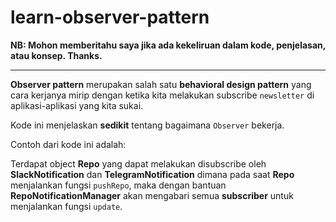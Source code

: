 # learn-observer-pattern
**NB: Mohon memberitahu saya jika ada kekeliruan dalam kode, penjelasan, atau konsep. Thanks.**
* * *

**Observer pattern** merupakan salah satu **behavioral design pattern** yang cara kerjanya mirip dengan ketika kita melakukan subscribe `newsletter` di aplikasi-aplikasi yang kita sukai.

Kode ini menjelaskan **sedikit** tentang bagaimana `Observer` bekerja. 

Contoh dari kode ini adalah:

Terdapat object **Repo** yang dapat melakukan disubscribe oleh **SlackNotification** dan **TelegramNotification** dimana pada saat **Repo** menjalankan fungsi `pushRepo`, maka dengan bantuan **RepoNotificationManager** akan mengabari semua **subscriber** untuk menjalankan fungsi `update`.

